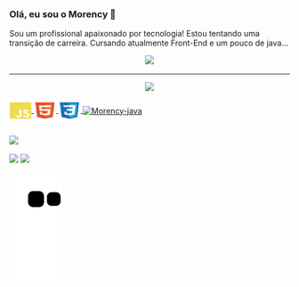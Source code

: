 ### Olá, eu sou o Morency 👋

Sou um profissional apaixonado por tecnologia!
Estou tentando uma transição de carreira. Cursando atualmente Front-End e um pouco de java...

<div align="center">
  <a href="https://github.com/MORENCY1990">
  <img height="180em" src="https://github-readme-stats.vercel.app/api?username=MORENCY1990&show_icons=true&theme=dark&include_all_commits=true&count_private=true"/><br><hr>
  <img height="180em" src="https://github-readme-stats.vercel.app/api/top-langs/?username=MORENCY1990&layout=compact&langs_count=7&theme=dark"/>
</div>
<div style="display: inline_block"><br>
  <img align="center" alt="Morency-Js" height="30" width="40" src="https://raw.githubusercontent.com/devicons/devicon/master/icons/javascript/javascript-plain.svg">
  <img align="center" alt="Morency-HTML" height="30" width="40" src="https://raw.githubusercontent.com/devicons/devicon/master/icons/html5/html5-original.svg">
  <img align="center" alt="Morency-CSS" height="30" width="40" src="https://raw.githubusercontent.com/devicons/devicon/master/icons/css3/css3-original.svg">
  <img align="center" alt="Morency-java" heigth="30" width="40" src="https://images.vexels.com/media/users/3/166401/isolated/lists/b82aa7ac3f736dd78570dd3fa3fa9e24-icone-da-linguagem-de-programacao-java.png"
</div>
  
  ##
 
<div> 
  
  <a href="https://instagram.com/morencycneto" target="_blank"><img src="https://img.shields.io/badge/-Instagram-%23E4405F?style=for-the-badge&logo=instagram&logoColor=white" target="_blank"></a>
 
  <a href = "mailto:morencycastanheira27@gmail.com"><img src="https://img.shields.io/badge/-Gmail-%23333?style=for-the-badge&logo=gmail&logoColor=white" target="_blank"></a>
  <a href="https://www.linkedin.com/in/morency-castanheira" target="_blank"><img src="https://img.shields.io/badge/-LinkedIn-%230077B5?style=for-the-badge&logo=linkedin&logoColor=white" target="_blank"></a> 
 
  ![Snake animation](https://github.com/MORENCY1990/MORENCY1990/blob/output/github-contribution-grid-snake.svg)
 
</div>
